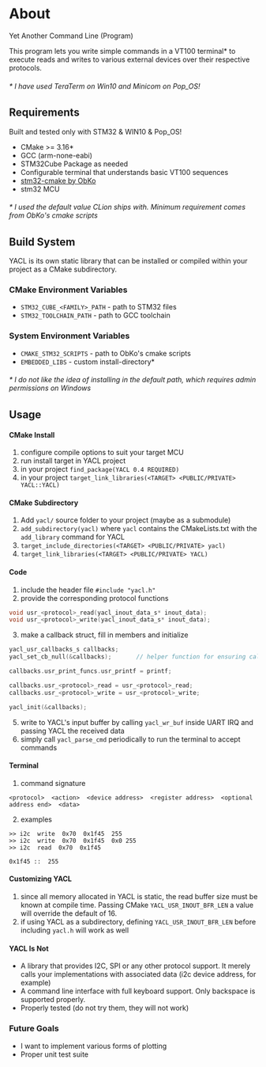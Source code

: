 # About
Yet Another Command Line (Program)

This program lets you write simple commands in a VT100 terminal* to execute reads and writes to various
external devices over their respective protocols.

###### \* I have used TeraTerm on Win10 and Minicom on Pop_OS!

## Requirements 
Built and tested only with STM32 & WIN10 & Pop_OS!

* CMake >= 3.16*
* GCC (arm-none-eabi)
* STM32Cube Package as needed
* Configurable terminal that understands basic VT100 sequences
* [stm32-cmake by ObKo](https://github.com/ObKo/stm32-cmake)
* stm32 MCU

###### \* I used the default value CLion ships with. Minimum requirement comes from ObKo's cmake scripts

## Build System
YACL is its own static library that can be installed or compiled within your project as a CMake subdirectory.

### CMake Environment Variables

* `STM32_CUBE_<FAMILY>_PATH` - path to STM32 files
* `STM32_TOOLCHAIN_PATH` - path to GCC toolchain

### System Environment Variables

* `CMAKE_STM32_SCRIPTS` - path to ObKo's cmake scripts 
* `EMBEDDED_LIBS` - custom install-directory*

###### \* I do not like the idea of installing in the default path, which requires admin permissions on Windows

## Usage
#### CMake Install
1. configure compile options to suit your target MCU 
2. run install target in YACL project
3. in your project `find_package(YACL 0.4 REQUIRED)`
4. in your project `target_link_libraries(<TARGET> <PUBLIC/PRIVATE> YACL::YACL)`

#### CMake Subdirectory
1. Add `yacl/` source folder to your project (maybe as a submodule)
2. `add_subdirectory(yacl)` where `yacl` contains the CMakeLists.txt with the `add_library` command for YACL
3. `target_include_directories(<TARGET> <PUBLIC/PRIVATE> yacl)`
4. `target_link_libraries(<TARGET> <PUBLIC/PRIVATE> YACL)`

#### Code

1. include the header file `#include "yacl.h"`
2. provide the corresponding protocol functions 

```C
void usr_<protocol>_read(yacl_inout_data_s* inout_data);
void usr_<protocol>_write(yacl_inout_data_s* inout_data);
```
3. make a callback struct, fill in members and initialize

```C
yacl_usr_callbacks_s callbacks;
yacl_set_cb_null(&callbacks);       // helper function for ensuring callback validity

callbacks.usr_print_funcs.usr_printf = printf;

callbacks.usr_<protocol>_read = usr_<protocol>_read;
callbacks.usr_<protocol>_write = usr_<protocol>_write;

yacl_init(&callbacks);
```

5. write to YACL's input buffer by calling `yacl_wr_buf` inside UART IRQ and passing YACL the received data
6. simply call `yacl_parse_cmd` periodically to run the terminal to accept commands

#### Terminal

1. command signature
```
<protocol>  <action>  <device address>  <register address>  <optional address end>  <data>
```

2. examples
```
>> i2c  write  0x70  0x1f45  255
>> i2c  write  0x70  0x1f45  0x0 255
>> i2c  read  0x70  0x1f45

0x1f45 ::  255
```

#### Customizing YACL
1. since all memory allocated in YACL is static, the read buffer size must be known at compile time. Passing CMake `YACL_USR_INOUT_BFR_LEN` a value will override the default of 16.
2. if using YACL as a subdirectory, defining `YACL_USR_INOUT_BFR_LEN` before including `yacl.h` will work as well

#### YACL Is Not
* A library that provides I2C, SPI or any other protocol support. It merely calls your implementations with associated data (i2c device address, for example)
* A command line interface with full keyboard support. Only backspace is supported properly.
* Properly tested (do not try them, they will not work)

### Future Goals
* I want to implement various forms of plotting
* Proper unit test suite
